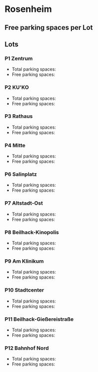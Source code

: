 
# Rosenheim

## Free parking spaces per Lot

<WorldMap>
  <Marker lat="47.852263" lon="12.127189" labelTopic="parken-dd/parken-dd/Rosenheim/rosenheimp1zentrum/free" linkTopic="parken-dd/parken-dd/Rosenheim/rosenheimp1zentrum" />
  <Marker lat="47.85327" lon="12.125916" labelTopic="parken-dd/parken-dd/Rosenheim/rosenheimp2kuko/free" linkTopic="parken-dd/parken-dd/Rosenheim/rosenheimp2kuko" />
  <Marker lat="47.853999" lon="12.129512" labelTopic="parken-dd/parken-dd/Rosenheim/rosenheimp3rathaus/free" linkTopic="parken-dd/parken-dd/Rosenheim/rosenheimp3rathaus" />
  <Marker lat="47.856551" lon="12.124568" labelTopic="parken-dd/parken-dd/Rosenheim/rosenheimp4mitte/free" linkTopic="parken-dd/parken-dd/Rosenheim/rosenheimp4mitte" />
  <Marker lat="47.852729" lon="12.123202" labelTopic="parken-dd/parken-dd/Rosenheim/rosenheimp6salinplatz/free" linkTopic="parken-dd/parken-dd/Rosenheim/rosenheimp6salinplatz" />
  <Marker lat="47.857572" lon="12.131591" labelTopic="parken-dd/parken-dd/Rosenheim/rosenheimp7altstadtost/free" linkTopic="parken-dd/parken-dd/Rosenheim/rosenheimp7altstadtost" />
  <Marker lat="47.858294" lon="12.132828" labelTopic="parken-dd/parken-dd/Rosenheim/rosenheimp9amklinikum/free" linkTopic="parken-dd/parken-dd/Rosenheim/rosenheimp9amklinikum" />
  <Marker lat="47.853439" lon="12.127718" labelTopic="parken-dd/parken-dd/Rosenheim/rosenheimp10stadtcenter/free" linkTopic="parken-dd/parken-dd/Rosenheim/rosenheimp10stadtcenter" />
  <Marker lat="47.852733" lon="12.113999" labelTopic="parken-dd/parken-dd/Rosenheim/rosenheimp12bahnhofnord/free" linkTopic="parken-dd/parken-dd/Rosenheim/rosenheimp12bahnhofnord" />
</WorldMap>

## Lots

### P1 Zentrum

* Total parking spaces: <Value topic="parken-dd/parken-dd/Rosenheim/rosenheimp1zentrum/total"/>
* Free parking spaces: <Value topic="parken-dd/parken-dd/Rosenheim/rosenheimp1zentrum/free"/>


### P2 KU'KO

* Total parking spaces: <Value topic="parken-dd/parken-dd/Rosenheim/rosenheimp2kuko/total"/>
* Free parking spaces: <Value topic="parken-dd/parken-dd/Rosenheim/rosenheimp2kuko/free"/>


### P3 Rathaus

* Total parking spaces: <Value topic="parken-dd/parken-dd/Rosenheim/rosenheimp3rathaus/total"/>
* Free parking spaces: <Value topic="parken-dd/parken-dd/Rosenheim/rosenheimp3rathaus/free"/>


### P4 Mitte

* Total parking spaces: <Value topic="parken-dd/parken-dd/Rosenheim/rosenheimp4mitte/total"/>
* Free parking spaces: <Value topic="parken-dd/parken-dd/Rosenheim/rosenheimp4mitte/free"/>


### P6 Salinplatz

* Total parking spaces: <Value topic="parken-dd/parken-dd/Rosenheim/rosenheimp6salinplatz/total"/>
* Free parking spaces: <Value topic="parken-dd/parken-dd/Rosenheim/rosenheimp6salinplatz/free"/>


### P7 Altstadt-Ost

* Total parking spaces: <Value topic="parken-dd/parken-dd/Rosenheim/rosenheimp7altstadtost/total"/>
* Free parking spaces: <Value topic="parken-dd/parken-dd/Rosenheim/rosenheimp7altstadtost/free"/>


### P8 Beilhack-Kinopolis

* Total parking spaces: <Value topic="parken-dd/parken-dd/Rosenheim/rosenheimp8beilhackkinopolis/total"/>
* Free parking spaces: <Value topic="parken-dd/parken-dd/Rosenheim/rosenheimp8beilhackkinopolis/free"/>


### P9 Am Klinikum

* Total parking spaces: <Value topic="parken-dd/parken-dd/Rosenheim/rosenheimp9amklinikum/total"/>
* Free parking spaces: <Value topic="parken-dd/parken-dd/Rosenheim/rosenheimp9amklinikum/free"/>


### P10 Stadtcenter

* Total parking spaces: <Value topic="parken-dd/parken-dd/Rosenheim/rosenheimp10stadtcenter/total"/>
* Free parking spaces: <Value topic="parken-dd/parken-dd/Rosenheim/rosenheimp10stadtcenter/free"/>


### P11 Beilhack-Gießereistraße

* Total parking spaces: <Value topic="parken-dd/parken-dd/Rosenheim/rosenheimp11beilhackgiessereistrasse/total"/>
* Free parking spaces: <Value topic="parken-dd/parken-dd/Rosenheim/rosenheimp11beilhackgiessereistrasse/free"/>


### P12 Bahnhof Nord

* Total parking spaces: <Value topic="parken-dd/parken-dd/Rosenheim/rosenheimp12bahnhofnord/total"/>
* Free parking spaces: <Value topic="parken-dd/parken-dd/Rosenheim/rosenheimp12bahnhofnord/free"/>

